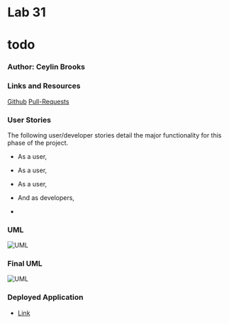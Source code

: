 # Lab 31

# todo

### Author: Ceylin Brooks

### Links and Resources

[Github]()
[Pull-Requests]()

### User Stories

The following user/developer stories detail the major functionality for this phase of the project.

- As a user,
- As a user, 
- As a user, 
- And as developers, 

- 

### UML

![UML]()

### Final UML

![UML]()

### Deployed Application

- [Link]()
